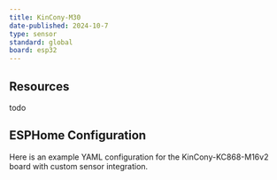 ```yaml
---
title: KinCony-M30
date-published: 2024-10-7
type: sensor
standard: global
board: esp32
---
```


## Resources
todo

## ESPHome Configuration

Here is an example YAML configuration for the KinCony-KC868-M16v2 board with custom sensor integration.
